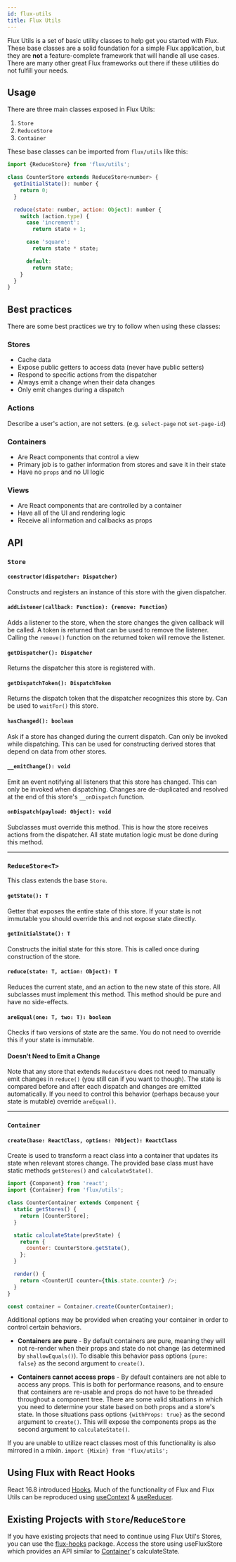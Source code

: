 ```yaml
---
id: flux-utils
title: Flux Utils
---
```


Flux Utils is a set of basic utility classes to help get you started with Flux. These base classes are a solid foundation for a simple Flux application, but they are **not** a feature-complete framework that will handle all use cases. There are many other great Flux frameworks out there if these utilities do not fulfill your needs.

## Usage

There are three main classes exposed in Flux Utils:

1. `Store`
1. `ReduceStore`
1. `Container`

These base classes can be imported from `flux/utils` like this:

```js
import {ReduceStore} from 'flux/utils';

class CounterStore extends ReduceStore<number> {
  getInitialState(): number {
    return 0;
  }

  reduce(state: number, action: Object): number {
    switch (action.type) {
      case 'increment':
        return state + 1;

      case 'square':
        return state * state;

      default:
        return state;
    }
  }
}
```

## Best practices

There are some best practices we try to follow when using these classes:

### Stores

- Cache data
- Expose public getters to access data (never have public setters)
- Respond to specific actions from the dispatcher
- Always emit a change when their data changes
- Only emit changes during a dispatch

### Actions

Describe a user's action, are not setters. (e.g. `select-page` not `set-page-id`)

### Containers

- Are React components that control a view
- Primary job is to gather information from stores and save it in their state
- Have no `props` and no UI logic

### Views

- Are React components that are controlled by a container
- Have all of the UI and rendering logic
- Receive all information and callbacks as props

## API

### `Store`

#### `constructor(dispatcher: Dispatcher)`

Constructs and registers an instance of this store with the given dispatcher.

#### `addListener(callback: Function): {remove: Function}`

Adds a listener to the store, when the store changes the given callback will be called. A token is returned that can be used to remove the listener. Calling the `remove()` function on the returned token will remove the listener.

#### `getDispatcher(): Dispatcher`

Returns the dispatcher this store is registered with.

#### `getDispatchToken(): DispatchToken`

Returns the dispatch token that the dispatcher recognizes this store by. Can be used to `waitFor()` this store.

#### `hasChanged(): boolean`

Ask if a store has changed during the current dispatch. Can only be invoked while dispatching. This can be used for constructing derived stores that depend on data from other stores.

#### `__emitChange(): void`

Emit an event notifying all listeners that this store has changed. This can only be invoked when dispatching. Changes are de-duplicated and resolved at the end of this store's `__onDispatch` function.

#### `onDispatch(payload: Object): void`

Subclasses must override this method. This is how the store receives actions from the dispatcher. All state mutation logic must be done during this method.

---

### `ReduceStore<T>`

This class extends the base `Store`.

#### `getState(): T`

Getter that exposes the entire state of this store. If your state is not immutable you should override this and not expose state directly.

#### `getInitialState(): T`

Constructs the initial state for this store. This is called once during construction of the store.

#### `reduce(state: T, action: Object): T`

Reduces the current state, and an action to the new state of this store. All subclasses must implement this method. This method should be pure and have no side-effects.

#### `areEqual(one: T, two: T): boolean`

Checks if two versions of state are the same. You do not need to override this if your state is immutable.

#### Doesn't Need to Emit a Change

Note that any store that extends `ReduceStore` does not need to manually emit changes in `reduce()` (you still can if you want to though). The state is compared before and after each dispatch and changes are emitted automatically. If you need to control this behavior (perhaps because your state is mutable) override `areEqual()`.

---

### `Container`

#### `create(base: ReactClass, options: ?Object): ReactClass`

Create is used to transform a react class into a container that updates its state when relevant stores change. The provided base class must have static methods `getStores()` and `calculateState()`.

```js
import {Component} from 'react';
import {Container} from 'flux/utils';

class CounterContainer extends Component {
  static getStores() {
    return [CounterStore];
  }

  static calculateState(prevState) {
    return {
      counter: CounterStore.getState(),
    };
  }

  render() {
    return <CounterUI counter={this.state.counter} />;
  }
}

const container = Container.create(CounterContainer);
```

Additional options may be provided when creating your container in order to control certain behaviors.

- **Containers are pure** - By default containers are pure, meaning they will not re-render when their props and state do not change (as determined by `shallowEquals()`). To disable this behavior pass options `{pure: false}` as the second argument to `create()`.

- **Containers cannot access props** - By default containers are not able to access any props. This is both for performance reasons, and to ensure that containers are re-usable and props do not have to be threaded throughout a component tree. There are some valid situations in which you need to determine your state based on both props and a store's state. In those situations pass options `{withProps: true}` as the second argument to `create()`. This will expose the components props as the second argument to `calculateState()`.

If you are unable to utilize react classes most of this functionality is also mirrored in a mixin. `import {Mixin} from 'flux/utils';`

## Using Flux with React Hooks

React 16.8 introduced [Hooks](https://reactjs.org/docs/hooks-intro.html). Much of the functionality of Flux and Flux Utils can be reproduced using [useContext](https://reactjs.org/docs/hooks-reference.html#usecontext) & [useReducer](https://reactjs.org/docs/hooks-reference.html#usereducer).

## Existing Projects with `Store`/`ReduceStore`

If you have existing projects that need to continue using Flux Util's Stores, you can use the [flux-hooks](https://github.com/Fieldscope/flux-hooks) package. Access the store using useFluxStore which provides an API similar to [Container](#container)'s calculateState.
